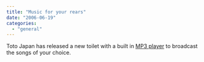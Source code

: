 ```yaml
---
title: "Music for your rears"
date: "2006-06-19"
categories: 
  - "general"
---
```


Toto Japan has released a new toilet with a built in [MP3 player](http://www.newlaunches.com/archives/now_toilet_seats_with_mp3_players_the_toto_n5a.php) to broadcast the songs of your choice.
